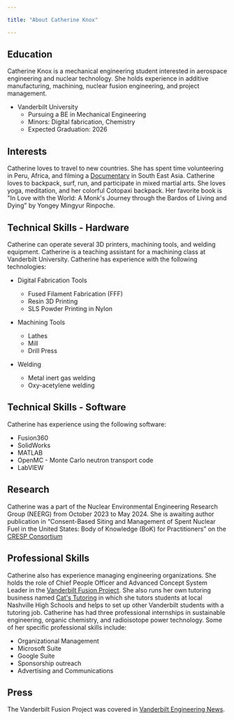 ```yaml
---

title: "About Catherine Knox"

---
```


## Education

Catherine Knox is a mechanical engineering student interested in aerospace engineering and nuclear technology. She holds experience in additive manufacturing, machining, nuclear fusion engineering, and project management. 

* Vanderbilt University 
  * Pursuing a BE in Mechanical Engineering
  * Minors: Digital fabrication, Chemistry
  * Expected Graduation: 2026
 
## Interests

Catherine loves to travel to new countries. She has spent time volunteering in Peru, Africa, and filming a [Documentary](https://www.instagram.com/madcatbrit?utm_source=ig_web_button_share_sheet&igsh=ZDNlZDc0MzIxNw==) in South East Asia. Catherine loves to backpack, surf, run, and participate in mixed martial arts. She loves yoga, meditation, and her colorful Cotopaxi backpack. Her favorite book is "In Love with the World: A Monk's Journey through the Bardos of Living and Dying" by Yongey Mingyur Rinpoche. 

## Technical Skills - Hardware

Catherine can operate several 3D printers, machining tools, and welding equipment. Catherine is a teaching assistant for a machining class at Vanderbilt University. Catherine has experience with the following technologies:

* Digital Fabrication Tools
  * Fused Filament Fabrication (FFF)
  * Resin 3D Printing
  * SLS Powder Printing in Nylon
   
* Machining Tools
  * Lathes
  * Mill
  * Drill Press
 
* Welding
  * Metal inert gas welding
  * Oxy-acetylene welding

## Technical Skills - Software

Catherine has experience using the following software:

* Fusion360
* SolidWorks 
* MATLAB
* OpenMC - Monte Carlo neutron transport code
* LabVIEW

## Research

Catherine was a part of the Nuclear Environmental Engineering Research Group (NEERG) from October 2023 to May 2024. She is awaiting author publication in “Consent-Based Siting and Management of Spent Nuclear Fuel in the United States: Body of
Knowledge (BoK) for Practitioners” on the [CRESP Consortium](https://www.cresp.org/) 

## Professional Skills

Catherine also has experience managing engineering organizations. She holds the role of Chief People Officer and Advanced Concept System Leader in the [Vanderbilt Fusion Project](https://www.vanderbiltfusion.org/). She also runs her own tutoring business named [Cat's Tutoring](https://catstutoring.squarespace.com/) in which she tutors students at local Nashville High Schools and helps to set up other Vanderbilt students with a tutoring job. Catherine has had three professional internships in sustainable engineering, organic chemistry, and radioisotope power technology. Some of her specific professional skills include:

* Organizational Management
* Microsoft Suite
* Google Suite
* Sponsorship outreach
* Advertising and Communications

## Press 

The Vanderbilt Fusion Project was covered in [Vanderbilt Engineering News](https://engineering.vanderbilt.edu/news/2023/little-sphere-big-power-students-work-to-build-miniature-fusion-reactor/).




